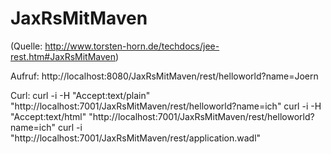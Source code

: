 # JaxRsMitMaven
(Quelle: http://www.torsten-horn.de/techdocs/jee-rest.htm#JaxRsMitMaven)

Aufruf: http://localhost:8080/JaxRsMitMaven/rest/helloworld?name=Joern

Curl:
curl -i -H "Accept:text/plain" "http://localhost:7001/JaxRsMitMaven/rest/helloworld?name=ich"
curl -i -H "Accept:text/html" "http://localhost:7001/JaxRsMitMaven/rest/helloworld?name=ich"
curl -i "http://localhost:7001/JaxRsMitMaven/rest/application.wadl"
